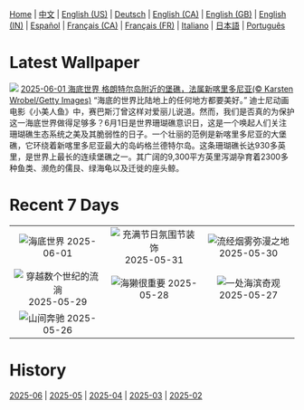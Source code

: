 [Home](../README.md) | [中文](zh-CN.md) | [English (US)](en-US.md) | [Deutsch](de-DE.md) | [English (CA)](en-CA.md) | [English (GB)](en-GB.md) | [English (IN)](en-IN.md) | [Español](es-ES.md) | [Français (CA)](fr-CA.md) | [Français (FR)](fr-FR.md) | [Italiano](it-IT.md) | [日本語](ja-JP.md) | [Português](pt-BR.md)

# Latest Wallpaper
![](https://www.bing.com/th?id=OHR.GrandeTerreReef_ZH-CN7463701309_UHD.jpg)
[2025-06-01 海底世界 格朗特尔岛附近的堡礁，法属新喀里多尼亚(© Karsten Wrobel/Getty Images)](https://www.bing.com/th?id=OHR.GrandeTerreReef_ZH-CN7463701309_UHD.jpg)
“海底的世界比陆地上的任何地方都要美好。” 迪士尼动画电影《小美人鱼》中，赛巴斯汀曾这样对爱丽儿说道。然而，我们是否真的为保护这一海底世界做得足够多？6月1日是世界珊瑚礁意识日，这是一个唤起人们关注珊瑚礁生态系统之美及其脆弱性的日子。一个壮丽的范例是新喀里多尼亚的大堡礁，它环绕着新喀里多尼亚最大的岛屿格兰德特尔岛。这条珊瑚礁长达930多英里，是世界上最长的连续堡礁之一。其广阔的9,300平方英里泻湖孕育着2300多种鱼类、濒危的儒艮、绿海龟以及迁徙的座头鲸。

# Recent 7 Days
|  |  |  |
|:---:|:---:|:---:|
| ![](https://www.bing.com/th?id=OHR.GrandeTerreReef_ZH-CN7463701309_400x240.jpg "海底世界") 2025-06-01 | ![](https://www.bing.com/th?id=OHR.DuanwuFestivalY25_ZH-CN7343005503_400x240.jpg "充满节日氛围节装饰") 2025-05-31 | ![](https://www.bing.com/th?id=OHR.LittlePigeonRiver_ZH-CN6554251943_400x240.jpg "流经烟雾弥漫之地") 2025-05-30 |
| ![](https://www.bing.com/th?id=OHR.MiravetSpain_ZH-CN8584568741_400x240.jpg "穿越数个世纪的流淌") 2025-05-29 | ![](https://www.bing.com/th?id=OHR.KelpOtter_ZH-CN8297228161_400x240.jpg "海獭很重要") 2025-05-28 | ![](https://www.bing.com/th?id=OHR.MonaValePool_ZH-CN7968271596_400x240.jpg "一处海滨奇观") 2025-05-27 |
| ![](https://www.bing.com/th?id=OHR.Arashiyama2025_ZH-CN7836747321_400x240.jpg "山间奔驰") 2025-05-26 |  |  |

# History
[2025-06](../archives/wallpaper/zh-CN/w_2025_06.md) | [2025-05](../archives/wallpaper/zh-CN/w_2025_05.md) | [2025-04](../archives/wallpaper/zh-CN/w_2025_04.md) | [2025-03](../archives/wallpaper/zh-CN/w_2025_03.md) | [2025-02](../archives/wallpaper/zh-CN/w_2025_02.md)

